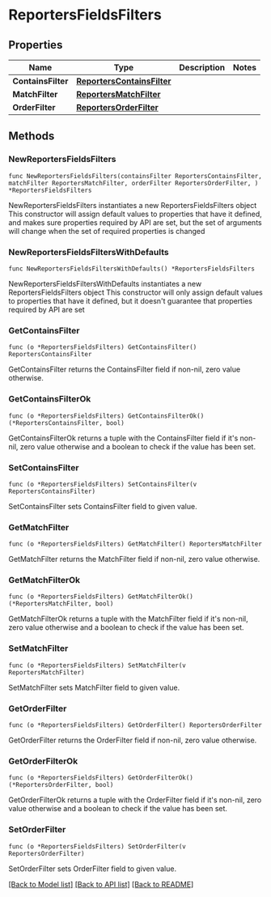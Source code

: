 # ReportersFieldsFilters

## Properties

Name | Type | Description | Notes
------------ | ------------- | ------------- | -------------
**ContainsFilter** | [**ReportersContainsFilter**](ReportersContainsFilter.md) |  | 
**MatchFilter** | [**ReportersMatchFilter**](ReportersMatchFilter.md) |  | 
**OrderFilter** | [**ReportersOrderFilter**](ReportersOrderFilter.md) |  | 

## Methods

### NewReportersFieldsFilters

`func NewReportersFieldsFilters(containsFilter ReportersContainsFilter, matchFilter ReportersMatchFilter, orderFilter ReportersOrderFilter, ) *ReportersFieldsFilters`

NewReportersFieldsFilters instantiates a new ReportersFieldsFilters object
This constructor will assign default values to properties that have it defined,
and makes sure properties required by API are set, but the set of arguments
will change when the set of required properties is changed

### NewReportersFieldsFiltersWithDefaults

`func NewReportersFieldsFiltersWithDefaults() *ReportersFieldsFilters`

NewReportersFieldsFiltersWithDefaults instantiates a new ReportersFieldsFilters object
This constructor will only assign default values to properties that have it defined,
but it doesn't guarantee that properties required by API are set

### GetContainsFilter

`func (o *ReportersFieldsFilters) GetContainsFilter() ReportersContainsFilter`

GetContainsFilter returns the ContainsFilter field if non-nil, zero value otherwise.

### GetContainsFilterOk

`func (o *ReportersFieldsFilters) GetContainsFilterOk() (*ReportersContainsFilter, bool)`

GetContainsFilterOk returns a tuple with the ContainsFilter field if it's non-nil, zero value otherwise
and a boolean to check if the value has been set.

### SetContainsFilter

`func (o *ReportersFieldsFilters) SetContainsFilter(v ReportersContainsFilter)`

SetContainsFilter sets ContainsFilter field to given value.


### GetMatchFilter

`func (o *ReportersFieldsFilters) GetMatchFilter() ReportersMatchFilter`

GetMatchFilter returns the MatchFilter field if non-nil, zero value otherwise.

### GetMatchFilterOk

`func (o *ReportersFieldsFilters) GetMatchFilterOk() (*ReportersMatchFilter, bool)`

GetMatchFilterOk returns a tuple with the MatchFilter field if it's non-nil, zero value otherwise
and a boolean to check if the value has been set.

### SetMatchFilter

`func (o *ReportersFieldsFilters) SetMatchFilter(v ReportersMatchFilter)`

SetMatchFilter sets MatchFilter field to given value.


### GetOrderFilter

`func (o *ReportersFieldsFilters) GetOrderFilter() ReportersOrderFilter`

GetOrderFilter returns the OrderFilter field if non-nil, zero value otherwise.

### GetOrderFilterOk

`func (o *ReportersFieldsFilters) GetOrderFilterOk() (*ReportersOrderFilter, bool)`

GetOrderFilterOk returns a tuple with the OrderFilter field if it's non-nil, zero value otherwise
and a boolean to check if the value has been set.

### SetOrderFilter

`func (o *ReportersFieldsFilters) SetOrderFilter(v ReportersOrderFilter)`

SetOrderFilter sets OrderFilter field to given value.



[[Back to Model list]](../README.md#documentation-for-models) [[Back to API list]](../README.md#documentation-for-api-endpoints) [[Back to README]](../README.md)


